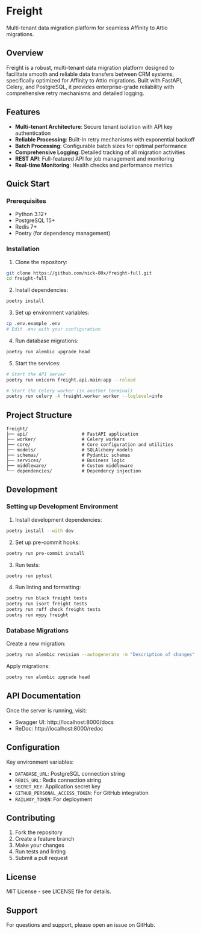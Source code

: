# Freight

Multi-tenant data migration platform for seamless Affinity to Attio migrations.

## Overview

Freight is a robust, multi-tenant data migration platform designed to facilitate smooth and reliable data transfers between CRM systems, specifically optimized for Affinity to Attio migrations. Built with FastAPI, Celery, and PostgreSQL, it provides enterprise-grade reliability with comprehensive retry mechanisms and detailed logging.

## Features

- **Multi-tenant Architecture**: Secure tenant isolation with API key authentication
- **Reliable Processing**: Built-in retry mechanisms with exponential backoff
- **Batch Processing**: Configurable batch sizes for optimal performance
- **Comprehensive Logging**: Detailed tracking of all migration activities
- **REST API**: Full-featured API for job management and monitoring
- **Real-time Monitoring**: Health checks and performance metrics

## Quick Start

### Prerequisites

- Python 3.12+
- PostgreSQL 15+
- Redis 7+
- Poetry (for dependency management)

### Installation

1. Clone the repository:
```bash
git clone https://github.com/nick-80x/freight-full.git
cd freight-full
```

2. Install dependencies:
```bash
poetry install
```

3. Set up environment variables:
```bash
cp .env.example .env
# Edit .env with your configuration
```

4. Run database migrations:
```bash
poetry run alembic upgrade head
```

5. Start the services:
```bash
# Start the API server
poetry run uvicorn freight.api.main:app --reload

# Start the Celery worker (in another terminal)
poetry run celery -A freight.worker worker --loglevel=info
```

## Project Structure

```
freight/
├── api/                    # FastAPI application
├── worker/                 # Celery workers
├── core/                   # Core configuration and utilities
├── models/                 # SQLAlchemy models
├── schemas/                # Pydantic schemas
├── services/               # Business logic
├── middleware/             # Custom middleware
└── dependencies/           # Dependency injection
```

## Development

### Setting up Development Environment

1. Install development dependencies:
```bash
poetry install --with dev
```

2. Set up pre-commit hooks:
```bash
poetry run pre-commit install
```

3. Run tests:
```bash
poetry run pytest
```

4. Run linting and formatting:
```bash
poetry run black freight tests
poetry run isort freight tests
poetry run ruff check freight tests
poetry run mypy freight
```

### Database Migrations

Create a new migration:
```bash
poetry run alembic revision --autogenerate -m "Description of changes"
```

Apply migrations:
```bash
poetry run alembic upgrade head
```

## API Documentation

Once the server is running, visit:
- Swagger UI: http://localhost:8000/docs
- ReDoc: http://localhost:8000/redoc

## Configuration

Key environment variables:

- `DATABASE_URL`: PostgreSQL connection string
- `REDIS_URL`: Redis connection string
- `SECRET_KEY`: Application secret key
- `GITHUB_PERSONAL_ACCESS_TOKEN`: For GitHub integration
- `RAILWAY_TOKEN`: For deployment

## Contributing

1. Fork the repository
2. Create a feature branch
3. Make your changes
4. Run tests and linting
5. Submit a pull request

## License

MIT License - see LICENSE file for details.

## Support

For questions and support, please open an issue on GitHub.
